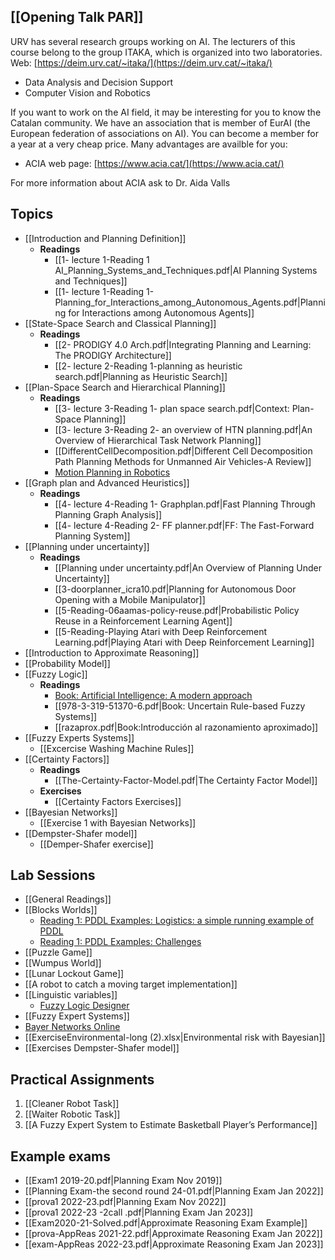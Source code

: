 ## [[Opening Talk PAR]]
URV has several research groups working on AI. The lecturers of this course belong to the group ITAKA, which is organized into two laboratories. Web: [https://deim.urv.cat/~itaka/](https://deim.urv.cat/~itaka/)

- Data Analysis and Decision Support
- Computer Vision and Robotics

If you want to work on the AI field, it may be interesting for you to know the Catalan community. We have an association that is member of EurAI (the European federation of associations on AI). You can become a member for a year at a very cheap price. Many advantages are availble for you:

- ACIA web page: [https://www.acia.cat/](https://www.acia.cat/)

For more information about ACIA ask to Dr. Aida Valls

## Topics
* [[Introduction and Planning Definition]]
	* **Readings**
		* [[1- lecture 1-Reading 1 AI_Planning_Systems_and_Techniques.pdf|AI Planning Systems and Techniques]]
		* [[1- lecture 1-Reading 1-Planning_for_Interactions_among_Autonomous_Agents.pdf|Planning for Interactions among Autonomous Agents]]
* [[State-Space Search and Classical Planning]]
	* **Readings**
		* [[2- PRODIGY 4.0 Arch.pdf|Integrating Planning and Learning: The PRODIGY Architecture]]
		* [[2- lecture 2-Reading 1-planning as heuristic search.pdf|Planning as Heuristic Search]]
* [[Plan-Space Search and Hierarchical Planning]]
	* **Readings**
		* [[3- lecture 3-Reading 1- plan space search.pdf|Context: Plan-Space Planning]]
		* [[3- lecture 3-Reading 2- an overview of HTN planning.pdf|An Overview of Hierarchical Task Network Planning]]
		* [[DifferentCellDecomposition.pdf|Different Cell Decomposition Path Planning Methods for Unmanned Air Vehicles-A Review]]
		* [Motion Planning in Robotics](https://cs.stanford.edu/people/eroberts/courses/soco/projects/1998-99/robotics/basicmotion.html)
* [[Graph plan and Advanced Heuristics]]
	* **Readings**
		* [[4- lecture 4-Reading 1- Graphplan.pdf|Fast Planning Through Planning Graph Analysis]]
		* [[4- lecture 4-Reading 2- FF planner.pdf|FF: The Fast-Forward Planning System]]
* [[Planning under uncertainty]]
	* **Readings**
		* [[Planning under uncertainty.pdf|An Overview of Planning Under Uncertainty]]
		* [[3-doorplanner_icra10.pdf|Planning for Autonomous Door Opening with a Mobile Manipulator]]
		* [[5-Reading-06aamas-policy-reuse.pdf|Probabilistic Policy Reuse in a Reinforcement Learning Agent]]
		* [[5-Reading-Playing Atari with Deep Reinforcement Learning.pdf|Playing Atari with Deep Reinforcement Learning]]
* [[Introduction to Approximate Reasoning]]
* [[Probability Model]]
* [[Fuzzy Logic]]
	* **Readings**
		* [Book: Artificial Intelligence: A modern approach](https://aima.cs.berkeley.edu/)
		* [[978-3-319-51370-6.pdf|Book: Uncertain Rule-based Fuzzy Systems]]
		* [[razaprox.pdf|Book:Introducción al razonamiento aproximado]]
* [[Fuzzy Experts Systems]]
	* [[Excercise Washing Machine Rules]]
* [[Certainty Factors]]
	* **Readings**
		* [[The-Certainty-Factor-Model.pdf|The Certainty Factor Model]]
	* **Exercises**
		* [[Certainty Factors Exercises]]
* [[Bayesian Networks]]
	* [[Exercise 1 with Bayesian Networks]]
* [[Dempster-Shafer model]]
	* [[Demper-Shafer exercise]]
## Lab Sessions
- [[General Readings]]
- [[Blocks Worlds]]
	- [Reading 1: PDDL Examples: Logistics: a simple running example of PDDL](https://github.com/yarox/pddl-examples)
	- [Reading 1: PDDL Examples: Challenges](https://github.com/potassco/pddl-instances)
- [[Puzzle Game]]
- [[Wumpus World]]
- [[Lunar Lockout Game]]
- [[A robot to catch a moving target implementation]]
- [[Linguistic variables]]
	- [Fuzzy Logic Designer](https://es.mathworks.com/help/fuzzy/fuzzylogicdesigner-app.html)
- [[Fuzzy Expert Systems]]
- [Bayer Networks Online](https://online.bayesserver.com/)
- [[ExerciseEnvironmental-long (2).xlsx|Environmental risk with Bayesian]]
- [[Exercises Dempster-Shafer model]]
## Practical Assignments
1. [[Cleaner Robot Task]]
2. [[Waiter Robotic Task]]
3. [[A Fuzzy Expert System to Estimate Basketball Player’s Performance]]

## Example exams
- [[Exam1 2019-20.pdf|Planning Exam Nov 2019]]
- [[Planning Exam-the second round 24-01.pdf|Planning Exam Jan 2022]]
- [[prova1 2022-23.pdf|Planning Exam Nov 2022]]
- [[prova1 2022-23 -2call .pdf|Planning Exam Jan 2023]]
- [[Exam2020-21-Solved.pdf|Approximate Reasoning Exam Example]]
- [[prova-AppReas 2021-22.pdf|Approximate Reasoning Exam Jan 2022]]
- [[exam-AppReas 2022-23.pdf|Approximate Reasoning Exam Jan 2023]]